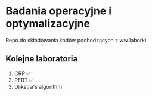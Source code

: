 # Badania operacyjne i optymalizacyjne
Repo do składowania kodów pochodzących z ww laborki

## Kolejne laboratoria
1. CRP ✅
2. PERT ✅
3. Dijkstra's algorithm
